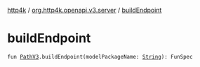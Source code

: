 [http4k](../index.md) / [org.http4k.openapi.v3.server](index.md) / [buildEndpoint](./build-endpoint.md)

# buildEndpoint

`fun `[`PathV3`](../org.http4k.openapi.v3/-path-v3/index.md)`.buildEndpoint(modelPackageName: `[`String`](https://kotlinlang.org/api/latest/jvm/stdlib/kotlin/-string/index.html)`): FunSpec`